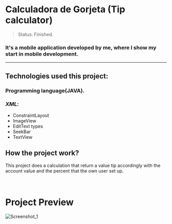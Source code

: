 # Calculadora de Gorjeta (Tip calculator)

> Status: Finished.

### It's a mobile application developed by me, where I show my start in mobile development.
--- 
## **Technologies used this project**:

### Programming language(JAVA).
### _XML_:

+ ConstraintLayout
+ ImageView
+ EditText types
+ SeekBar
+ TextView
## How the project work?

This project does a calculation that return a value tip accordingly with the account value and the percent that the own user set up.  
<br>
<br>

# Project Preview
![Screenshot_1](https://user-images.githubusercontent.com/86536889/145905296-b33e9f09-ecfc-4bbb-85b1-d73681dceee3.png)
